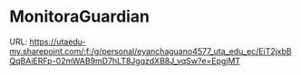 # MonitoraGuardian
URL: https://utaedu-my.sharepoint.com/:f:/g/personal/eyanchaguano4577_uta_edu_ec/EiT2jxbBQqBAiERFp-02mWAB9mD7hLT8JgqzdXB8J_vqSw?e=EpgjMT

